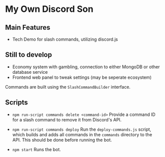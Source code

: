 # My Own Discord Son

## Main Features
- Tech Demo for slash commands, utilizing discord.js
  
## Still to develop
- Economy system with gambling, connection to either MongoDB or other database service
- Frontend web panel to tweak settings (may be seperate ecosystem)
  
Commands are built using the `SlashCommandBuilder` interface.

## Scripts
- `npm run-script commands delete <command-id>` 
  Provide a command ID for a slash command to remove it from Discord's API.

- `npm run-script commands deploy` 
  Run the `deploy-commands.js` script, which builds and adds all commands in the `commands` directory to the API. This should be done before running the bot. 

- `npm start`
  Runs the bot.